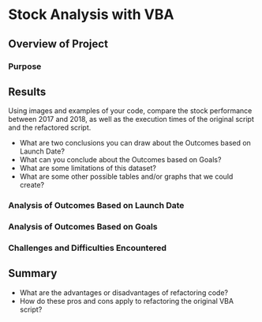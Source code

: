 # Stock Analysis with VBA

## Overview of Project
### Purpose


## Results
Using images and examples of your code, compare the stock performance between 2017 and 2018, as well as the execution times of the original script and the refactored script.
- What are two conclusions you can draw about the Outcomes based on Launch Date?
- What can you conclude about the Outcomes based on Goals?
- What are some limitations of this dataset?
- What are some other possible tables and/or graphs that we could create?
### Analysis of Outcomes Based on Launch Date


### Analysis of Outcomes Based on Goals


### Challenges and Difficulties Encountered


## Summary
- What are the advantages or disadvantages of refactoring code?
- How do these pros and cons apply to refactoring the original VBA script?

